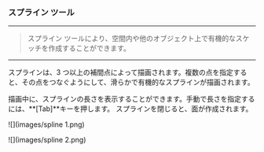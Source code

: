 

### スプライン ツール

---

> スプライン ツールにより、空間内や他のオブジェクト上で有機的なスケッチを作成することができます。

---

スプラインは、3 つ以上の補間点によって描画されます。複数の点を指定すると、その点をつなぐようにして、滑らかで有機的なスプラインが描画されます。

描画中に、スプラインの長さを表示することができます。手動で長さを指定するには、**[Tab]**キーを押します。 スプラインを閉じると、面が作成されます。

![](images/spline 1.png)

![](images/spline 2.png)

